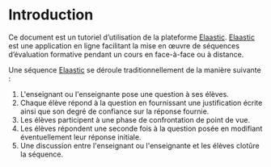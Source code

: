 # Introduction

Ce document est un tutoriel d’utilisation de la plateforme [Elaastic](https://www.irit.fr/elaastic/). [Elaastic](https://www.irit.fr/elaastic/) 
est une application en ligne facilitant la mise en œuvre de séquences d’évaluation formative pendant un cours en face-à-face ou à distance. 

Une séquence [Elaastic](https://www.irit.fr/elaastic/) se déroule traditionnellement de la manière suivante :

1. L'enseignant ou l'enseignante pose une question à ses élèves.
2. Chaque élève répond à la question en fournissant une justification écrite ainsi que son degré de confiance sur la réponse fournie.
3. Les élèves participent à une phase de confrontation de point de vue.
4. Les élèves répondent une seconde fois à la question posée en modifiant éventuellement leur réponse initiale.
5. Une discussion entre l'enseignant ou l'enseignante et les élèves clotûre la séquence.